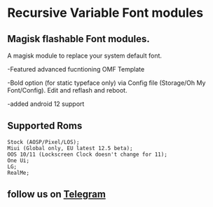 # Recursive Variable Font modules 
## Magisk flashable Font modules.



A magisk module to replace your system default font.
</p>-Featured advanced fucntioning OMF Template
</p>-Bold option (for static typeface only) via Config file (Storage/Oh My Font/Config). Edit and reflash and reboot.
</p>-added android 12 support

## Supported Roms

    Stock (AOSP/Pixel/LOS);
    Miui (Global only, EU latest 12.5 beta); 
    OOS 10/11 (Lockscreen Clock doesn't change for 11);  
    One Ui;  
    LG; 
    RealMe;

## follow us on [Telegram](https://t.me/marcellasne_zero)
